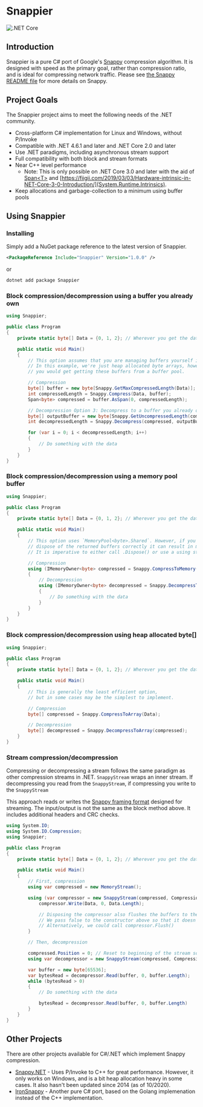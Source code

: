 # Snappier

![.NET Core](https://github.com/brantburnett/Snappier/workflows/.NET%20Core/badge.svg)

## Introduction

Snappier is a pure C# port of Google's [Snappy](https://github.com/google/snappy) compression algorithm. It is designed with speed as the primary goal, rather than compression ratio, and is ideal for compressing network traffic. Please see [the Snappy README file](https://github.com/google/snappy/blob/master/README.md) for more details on Snappy.

## Project Goals

The Snappier project aims to meet the following needs of the .NET community.

- Cross-platform C# implementation for Linux and Windows, without P/Invoke
- Compatible with .NET 4.6.1 and later and .NET Core 2.0 and later
- Use .NET paradigms, including asynchronous stream support
- Full compatibility with both block and stream formats
- Near C++ level performance
  - Note: This is only possible on .NET Core 3.0 and later with the aid of [Span&lt;T&gt;](https://docs.microsoft.com/en-us/dotnet/api/system.span-1?view=netcore-3.1) and [https://fiigii.com/2019/03/03/Hardware-intrinsic-in-NET-Core-3-0-Introduction/](System.Runtime.Intrinsics).
- Keep allocations and garbage-collection to a minimum using buffer pools

## Using Snappier

### Installing

Simply add a NuGet package reference to the latest version of Snappier.

```xml
<PackageReference Include="Snappier" Version="1.0.0" />
```

or

```sh
dotnet add package Snappier
```

### Block compression/decompression using a buffer you already own

```cs
using Snappier;

public class Program
{
    private static byte[] Data = {0, 1, 2}; // Wherever you get the data from

    public static void Main()
    {
        // This option assumes that you are managing buffers yourself in an efficient way.
        // In this example, we're just heap allocated byte arrays, however in most cases
        // you would get getting these buffers from a buffer pool.

        // Compression
        byte[] buffer = new byte[Snappy.GetMaxCompressedLength(Data)];
        int compressedLength = Snappy.Compress(Data, buffer);
        Span<byte> compressed = buffer.AsSpan(0, compressedLength);

        // Decompression Option 3: Decompress to a buffer you already own
        byte[] outputBuffer = new byte[Snappy.GetUncompressedLength(compressed)];
        int decompressedLength = Snappy.Decompress(compressed, outputBuffer);

        for (var i = 0; i < decompressedLength; i++)
        {
            // Do something with the data
        }
    }
}
```

### Block compression/decompression using a memory pool buffer

```cs
using Snappier;

public class Program
{
    private static byte[] Data = {0, 1, 2}; // Wherever you get the data from

    public static void Main()
    {
        // This option uses `MemoryPool<byte>.Shared`. However, if you fail to
        // dispose of the returned buffers correctly it can result in memory leaks.
        // It is imperative to either call .Dispose() or use a using statement.

        // Compression
        using (IMemoryOwner<byte> compressed = Snappy.CompressToMemory(Data))
        {
            // Decompression
            using (IMemoryOwner<byte> decompressed = Snappy.DecompressToMemory(compressed.Memory.Span))
            {
                // Do something with the data
            }
        }
    }
}
```

### Block compression/decompression using heap allocated byte[]

```cs
using Snappier;

public class Program
{
    private static byte[] Data = {0, 1, 2}; // Wherever you get the data from

    public static void Main()
    {
        // This is generally the least efficient option,
        // but in some cases may be the simplest to implement.

        // Compression
        byte[] compressed = Snappy.CompressToArray(Data);

        // Decompression
        byte[] decompressed = Snappy.DecompressToArray(compressed);
    }
}
```

### Stream compression/decompression

Compressing or decompressing a stream follows the same paradigm as other compression streams in .NET. `SnappyStream` wraps an inner stream. If decompressing you read from the `SnappyStream`, if compressing you write to the `SnappyStream`

This approach reads or writes the [Snappy framing format](https://github.com/google/snappy/blob/master/framing_format.txt) designed for streaming. The input/output is not the same as the block method above. It includes additional headers and CRC checks.

```cs
using System.IO;
using System.IO.Compression;
using Snappier;

public class Program
{
    private static byte[] Data = {0, 1, 2}; // Wherever you get the data from

    public static void Main()
    {
        // First, compression
        using var compressed = new MemoryStream();

        using (var compressor = new SnappyStream(compressed, CompressionMode.Compress, false)) {
            compressor.Write(Data, 0, Data.Length);

            // Disposing the compressor also flushes the buffers to the inner stream
            // We pass false to the constructor above so that it doesn't dispose the inner stream
            // Alternatively, we could call compressor.Flush()
        }

        // Then, decompression

        compressed.Position = 0; // Reset to beginning of the stream so we can read
        using var decompressor = new SnappyStream(compressed, CompressionMode.Decompress);

        var buffer = new byte[65536];
        var bytesRead = decompressor.Read(buffer, 0, buffer.Length);
        while (bytesRead > 0)
        {
            // Do something with the data

            bytesRead = decompressor.Read(buffer, 0, buffer.Length)
        }
    }
}
```

## Other Projects

There are other projects available for C#/.NET which implement Snappy compression.

- [Snappy.NET](https://snappy.machinezoo.com/) - Uses P/Invoke to C++ for great performance. However, it only works on Windows, and is a bit heap allocation heavy in some cases. It also hasn't been updated since 2014 (as of 10/2020).
- [IronSnappy](https://github.com/aloneguid/IronSnappy) - Another pure C# port, based on the Golang implemenation instead of the C++ implementation.
